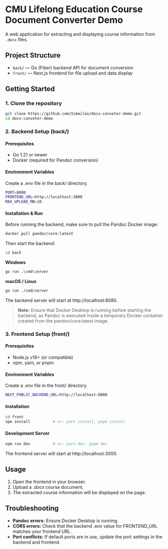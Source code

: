 # CMU Lifelong Education Course Document Converter Demo

A web application for extracting and displaying course information from `.docx` files.

## Project Structure

- `back/` — Go (Fiber) backend API for document conversion
- `front/` — Next.js frontend for file upload and data display

## Getting Started

### 1. Clone the repository

```bash
git clone https://github.com/Ismailax/docx-conveter-demo.git
cd docx-conveter-demo
```
### 2. Backend Setup (back/)

#### Prerequisites

- Go 1.21 or newer
-	Docker (required for Pandoc conversion)

#### Environment Variables

Create a .env file in the back/ directory.

```bash
PORT=8080
FRONTEND_URL=http://localhost:3000
MAX_UPLOAD_MB=10
```

#### Installation & Run

Before running the backend, make sure to pull the Pandoc Docker image:

```bash
docker pull pandoc/core:latest
```

Then start the backend:

```bash
cd back
```

**Windows**
```bash
go run .\cmd\server
```

**macOS / Linux**
```bash
go run ./cmd/server
```

The backend server will start at http://localhost:8080.

> **Note:** Ensure that Docker Desktop is running before starting the backend, as Pandoc is executed inside a temporary Docker container created from the pandoc/core:latest image.

### 3. Frontend Setup (front/)

#### Prerequisites

- Node.js v18+ (or compatible)
- npm, yarn, or pnpm
 
#### Environment Variables

Create a .env file in the front/ directory.

```bash
NEXT_PUBLIC_BACKEND_URL=http://localhost:8080
```

#### Installation

```bash
cd front
npm install          # or: yarn install, pnpm install
```

#### Development Server

```bash
npm run dev          # or: yarn dev, pnpm dev
```

The frontend server will start at http://localhost:3000.

## Usage

1.	Open the frontend in your browser.
2.	Upload a .docx course document.
3.	The extracted course information will be displayed on the page.

## Troubleshooting

- **Pandoc errors:** Ensure Docker Desktop is running.
- **CORS errors:** Check that the backend .env value for FRONTEND_URL matches your frontend URL.
- **Port conflicts:** If default ports are in use, update the port settings in the backend and frontend.




